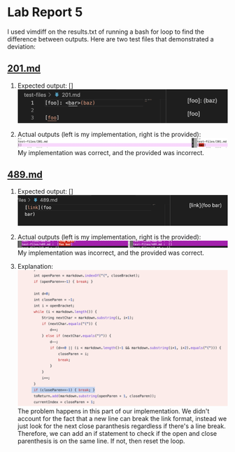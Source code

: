 # Lab Report 5

I used vimdiff on the results.txt of running a bash for loop to find the difference between outputs. Here are two test files that demonstrated a deviation:

## [201.md](https://github.com/nidhidhamnani/markdown-parser/blob/main/test-files/201.md)
1. Expected output: []
![image](/images/lab5-4.png)

2. Actual outputs (left is my implementation, right is the provided):
![image](/images/lab5-5.png)
My implementation was correct, and the provided was incorrect.





## [489.md](https://github.com/nidhidhamnani/markdown-parser/blob/main/test-files/489.md)
1. Expected output: []
![image](/images/lab5-1.png)


2. Actual outputs (left is my implementation, right is the provided):
![image](/images/lab5-2.png)
My implementation was incorrect, and the provided was correct.

3. Explanation:
![image](/images/lab5-3.png)
The problem happens in this part of our implementation. We didn't account for the fact that a new line can break the link format, instead we just look for the next close paranthesis regardless if there's a line break. Therefore, we can add an if statement to check if the open and close parenthesis is on the same line. If not, then reset the loop.